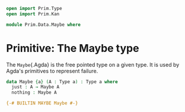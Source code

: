 ```agda
open import Prim.Type
open import Prim.Kan

module Prim.Data.Maybe where
```

# Primitive: The Maybe type

The `Maybe`{.Agda} is the free pointed type on a given type. It is used
by Agda's primitives to represent failure.

```agda
data Maybe {a} (A : Type a) : Type a where
  just : A → Maybe A
  nothing : Maybe A

{-# BUILTIN MAYBE Maybe #-}
```
